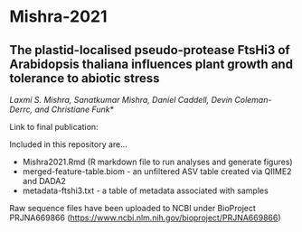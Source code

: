 # Mishra-2021
## The plastid-localised pseudo-protease FtsHi3 of Arabidopsis thaliana influences plant growth and tolerance to abiotic stress

*Laxmi S. Mishra, Sanatkumar Mishra, Daniel Caddell, Devin Coleman-Derrc, and Christiane Funk**

Link to final publication:

Included in this repository are...
+ Mishra2021.Rmd (R markdown file to run analyses and generate figures)
+ merged-feature-table.biom - an unfiltered ASV table created via QIIME2 and DADA2
+ metadata-ftshi3.txt - a table of metadata associated with samples

Raw sequence files have been uploaded to NCBI under BioProject PRJNA669866 (https://www.ncbi.nlm.nih.gov/bioproject/PRJNA669866)
